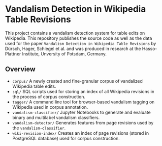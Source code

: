 # Vandalism Detection in Wikipedia Table Revisions

This project contains a vandalism detection system for table edits on Wikipedia. This repository publishes the source code as well as the data used for the paper `Vandalism Detection in Wikipedia Table Revisions` by Dürsch, Hager, Schlegel et al. and was produced in research at the Hasso-Plattner Institute, Unversity of Potsdam, Germany.

## Overview
- `corpus/` A newly created and fine-granular corpus of vandalized Wikipedia table edits.
- `sql/` SQL scripts used for storing an index of all Wikipedia revisions in the process of corpus construction.
- `tagger/` A command line tool for browser-based vandalism tagging on Wikipedia used in corpus annotation.
- `vandalism-classifier/` Jupyter Notebooks to generate and evaluate binary and multilabel vandalism classifiers.
- `vandalism-detector/` Generates features from page revisions used by the `vandalism-classifier`.
- `wiki-revision-index/` Creates an index of page revisions (stored in PostgreSQL database) used for corpus construction.
